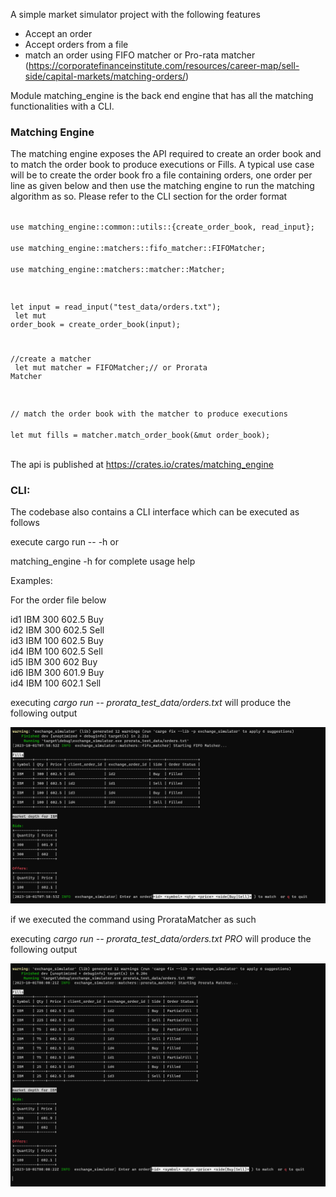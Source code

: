 
A simple market simulator project with the following features

* Accept an order
* Accept orders from a file
* match an order using FIFO matcher or Pro-rata
  matcher (https://corporatefinanceinstitute.com/resources/career-map/sell-side/capital-markets/matching-orders/)

Module matching_engine is the back end engine that has all the matching functionalities with a CLI. 

<H3>Matching Engine </H3>

The matching engine exposes the API required to create an order book and  to match the order book to produce executions or Fills. A typical use case will be to create the order book fro a file containing orders, one order per line as given below and then use the matching engine to run the matching algorithm as so. Please refer to the CLI section for the order format

<code>
use matching_engine::common::utils::{create_order_book, read_input}; <br>
use matching_engine::matchers::fifo_matcher::FIFOMatcher;<br>
use matching_engine::matchers::matcher::Matcher;<br>

let input = read_input("test_data/orders.txt");<br>
let mut order_book = create_order_book(input);<br>

//create a matcher<br>
 let mut  matcher = FIFOMatcher;// or Prorata Matcher<br>
 
// match the order book with the matcher to produce executions<br>
 let mut fills = matcher.match_order_book(&mut order_book);<br>
</code>

The api is published  at https://crates.io/crates/matching_engine

<h3>CLI:</h3>

The codebase also contains a CLI interface which can be executed as follows

execute cargo run -- -h or <br>

matching_engine -h for complete usage help

Examples:

For the order file below

id1 IBM 300 602.5 Buy<br>
id2 IBM 300 602.5 Sell<br>
id3 IBM 100 602.5 Buy<br>
id4 IBM 100 602.5 Sell<br>
id5 IBM 300 602 Buy<br>
id6 IBM 300 601.9 Buy<br>
id4 IBM 100 602.1 Sell<br>

executing <i> cargo run -- prorata_test_data/orders.txt</i> will produce the following output<br>

<p><img src="images/fifo.png"/> </p>

if we executed the command using ProrataMatcher as such

executing <i> cargo run -- prorata_test_data/orders.txt PRO </i> will produce the following output<br>

<p><img src="images/prorata.png?raw=true"/> </p>











